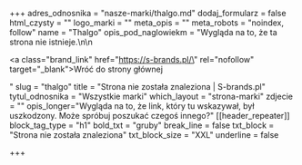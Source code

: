 +++
adres_odnosnika = "nasze-marki/thalgo.md"
dodaj_formularz = false
html_czysty = ""
logo_marki = ""
meta_opis = ""
meta_robots = "noindex, follow"
name = "Thalgo"
opis_pod_naglowiekm = "Wygląda na to, że ta strona nie istnieje.\n\n    <p><a class=\"brand_link\" href=\"https://s-brands.pl/\" rel=\"nofollow\" target=\"_blank\">Wróć do strony głównej</a></p>"
slug = "thalgo"
title = "Strona nie została znaleziona | S-brands.pl"
tytul_odnosnika = "Wszystkie marki"
which_layout = "strona-marki"
zdjecie = ""
opis_longer="Wygląda na to, że link, który tu wskazywał, był uszkodzony. Może spróbuj poszukać czegoś innego?"
[[header_repeater]]
block_tag_type = "h1"
bold_txt = "gruby"
break_line = false
txt_block = "Strona nie została znaleziona"
txt_block_size = "XXL"
underline = false

+++
